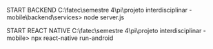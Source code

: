 START BACKEND
 C:\fatec\semestre 4\pi\projeto interdisciplinar - mobile\backend\services> node server.js

START REACT NATIVE
 C:\fatec\semestre 4\pi\projeto interdisciplinar - mobile> npx react-native run-android
 